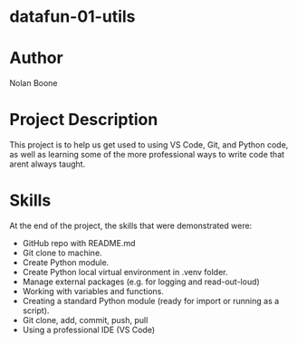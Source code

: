 # datafun-01-utils
# Author
Nolan Boone

# Project Description
This project is to help us get used to using VS Code, Git, and Python code, as well as 
learning some of the more professional ways to write code that arent always taught.

# Skills
At the end of the project, the skills that were demonstrated were:
- GitHub repo with README.md
- Git clone to machine.
- Create Python module.
- Create Python local virtual environment in .venv folder.
- Manage external packages (e.g. for logging and read-out-loud)
- Working with variables and functions.
- Creating a standard Python module (ready for import or running as a script).
- Git clone, add, commit, push, pull
- Using a professional IDE (VS Code)
